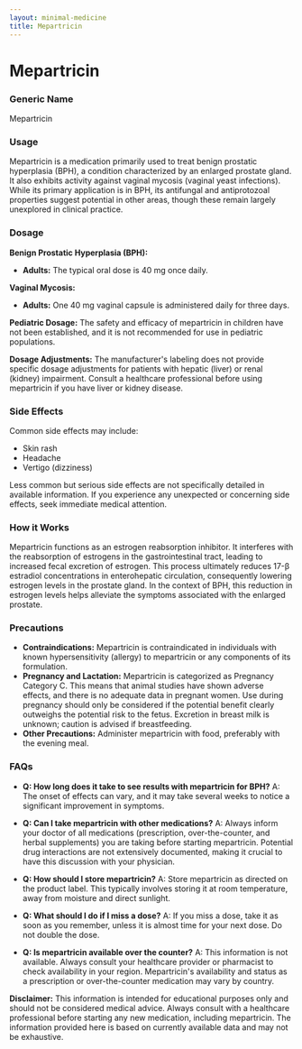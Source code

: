 ```yaml
---
layout: minimal-medicine
title: Mepartricin
---
```


# Mepartricin
### Generic Name
Mepartricin

### Usage
Mepartricin is a medication primarily used to treat benign prostatic hyperplasia (BPH), a condition characterized by an enlarged prostate gland.  It also exhibits activity against vaginal mycosis (vaginal yeast infections).  While its primary application is in BPH, its antifungal and antiprotozoal properties suggest potential in other areas, though these remain largely unexplored in clinical practice.


### Dosage

**Benign Prostatic Hyperplasia (BPH):**

* **Adults:** The typical oral dose is 40 mg once daily.

**Vaginal Mycosis:**

* **Adults:**  One 40 mg vaginal capsule is administered daily for three days.


**Pediatric Dosage:** The safety and efficacy of mepartricin in children have not been established, and it is not recommended for use in pediatric populations.


**Dosage Adjustments:**  The manufacturer's labeling does not provide specific dosage adjustments for patients with hepatic (liver) or renal (kidney) impairment.  Consult a healthcare professional before using mepartricin if you have liver or kidney disease.


### Side Effects

Common side effects may include:

* Skin rash
* Headache
* Vertigo (dizziness)


Less common but serious side effects are not specifically detailed in available information.  If you experience any unexpected or concerning side effects, seek immediate medical attention.

### How it Works

Mepartricin functions as an estrogen reabsorption inhibitor. It interferes with the reabsorption of estrogens in the gastrointestinal tract, leading to increased fecal excretion of estrogen. This process ultimately reduces 17-β estradiol concentrations in enterohepatic circulation, consequently lowering estrogen levels in the prostate gland.  In the context of BPH, this reduction in estrogen levels helps alleviate the symptoms associated with the enlarged prostate.

### Precautions

* **Contraindications:** Mepartricin is contraindicated in individuals with known hypersensitivity (allergy) to mepartricin or any components of its formulation.
* **Pregnancy and Lactation:**  Mepartricin is categorized as Pregnancy Category C.  This means that animal studies have shown adverse effects, and there is no adequate data in pregnant women.  Use during pregnancy should only be considered if the potential benefit clearly outweighs the potential risk to the fetus. Excretion in breast milk is unknown; caution is advised if breastfeeding.
* **Other Precautions:**  Administer mepartricin with food, preferably with the evening meal.


### FAQs

* **Q: How long does it take to see results with mepartricin for BPH?**  A: The onset of effects can vary, and it may take several weeks to notice a significant improvement in symptoms.

* **Q: Can I take mepartricin with other medications?** A:  Always inform your doctor of all medications (prescription, over-the-counter, and herbal supplements) you are taking before starting mepartricin.  Potential drug interactions are not extensively documented, making it crucial to have this discussion with your physician.

* **Q: How should I store mepartricin?** A: Store mepartricin as directed on the product label.  This typically involves storing it at room temperature, away from moisture and direct sunlight.

* **Q: What should I do if I miss a dose?** A: If you miss a dose, take it as soon as you remember, unless it is almost time for your next dose. Do not double the dose.

* **Q:  Is mepartricin available over the counter?** A:  This information is not available. Always consult your healthcare provider or pharmacist to check availability in your region.  Mepartricin's availability and status as a prescription or over-the-counter medication may vary by country.


**Disclaimer:**  This information is intended for educational purposes only and should not be considered medical advice. Always consult with a healthcare professional before starting any new medication, including mepartricin.  The information provided here is based on currently available data and may not be exhaustive.
